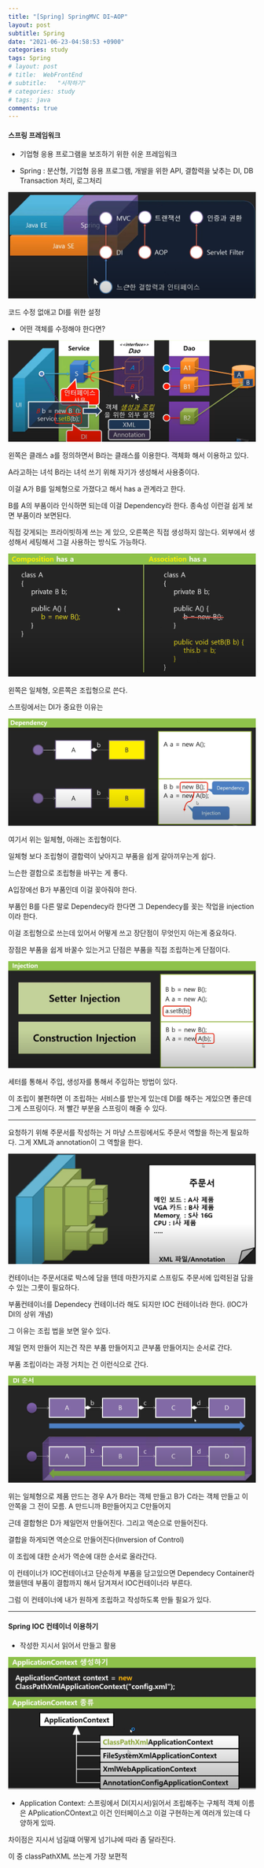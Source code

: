 ```yaml
---
title: "[Spring] SpringMVC DI~AOP"
layout: post
subtitle: Spring
date: "2021-06-23-04:58:53 +0900"
categories: study
tags: Spring
# layout: post
# title:  WebFrontEnd
# subtitle:   "시작하기"
# categories: study
# tags: java
comments: true
---
```



#### 스프링 프레임워크

- 기업형 응용 프로그램을 보조하기 위한 쉬운 프레임워크

- Spring : 분산형, 기업형 응용 프로그램,
개발을 위한 API, 결합력을 낮추는 DI, DB Transaction 처리, 로그처리

![20210623_025623](/assets/20210623_025623.png)

코드 수정 없애고 DI를 위한 설정

- 어떤 객체를 수정해야 한다면?

![20210623_030304](/assets/20210623_030304.png)



왼쪽은 클래스 a를 정의하면서 B라는 클래스를 이용한다.
객체화 해서 이용하고 있다.

A라고하는 녀석 B라는 녀석 쓰기 위해 자기가 생성해서 사용중이다.

이걸 A가 B를 일체형으로 가졌다고 해서 has a 관계라고 한다.

B를 A의 부품이라 인식하면 되는데 이걸 Dependency라 한다. 종속성 이런걸 쉽게 보면 부품이라 보면된다.

직접 갖게되는 프라이빗하게 쓰는 게 있으, 오른쪽은 직접 생성하지 않는다.
외부에서 생성해서 세팅해서 그걸 사용하는 방식도 가능하다.


![20210623_031618](/assets/20210623_031618.png)

왼쪽은 일체형, 오른쪽은 조립형으로 쓴다.

스프링에서는 DI가 중요한 이유는


![20210623_031636](/assets/20210623_031636.png)

여기서 위는 일체형, 아래는 조립형이다.

일체형 보다 조립형이 결합력이 낮아지고 부품을 쉽게 갈아끼우는게 쉽다.

느슨한 결합으로 조립형을 바꾸는 게 좋다.

A입장에선 B가 부품인데 이걸 꽂아줘야 한다.

부품인 B를 다른 말로 Dependecy라 한다면 그 Dependecy를 꽂는 작업을 injection이라 한다.

이걸 조립형으로 쓰는데 있어서 어떻게 쓰고 장단점이 무엇인지 아는게 중요하다.

장점은 부품을 쉽게 바꿀수 있는거고 단점은 부품을 직접 조립하는게 단점이다.

![20210623_032747](/assets/20210623_032747.png)

세터를 통해서 주입, 생성자를 통해서 주입하는 방법이 있다.

이 조립이 불편하면 이 조립하는 서비스를 받는게 있는데 DI를 해주는 게있으면 좋은데 그게 스프링이다. 저 빨간 부분을 스프링이 해줄 수 있다.

-------


요청하기 위해 주문서를 작성하는 거 마냥 스프링에서도 주문서 역할을 하는게 필요하다. 그게 XML과 annotation이 그 역할을 한다.

![20210623_033556](/assets/20210623_033556.png)

컨테이너는 주문서대로 박스에 담을 텐데 마찬가지로 스프링도 주문서에 입력된걸 담을 수 있는 그릇이 필요하다.

부품컨테이너를
Dependecy 컨테이너라 해도 되지만 IOC 컨테이너라 한다.
(IOC가 DI의 상위 개념)

그 이유는 조립 법을 보면 알수 있다.

제일 먼저 만들어 지는건 작은 부품 만들어지고 큰부품 만들어지는 순서로 간다.

부품 조립이라는 과정 거치는 건
이런식으로 간다.

![20210623_034915](/assets/20210623_034915.png)

위는 일체형으로 제품 만드는 경우 A가 B라는 객체 만들고 B가 C라는 객체 만들고 이 안쪽을 그 전이 모름. A 만드니까 B만들어지고 C만들어지

근데 결합형은 D가 제일먼저 만들어진다. 그리고 역순으로 만들어진다.

결합을 하게되면 역순으로 만들어진다(Inversion of Control)

이 조립에 대한 순서가 역순에 대한 순서로 올라간다.

이 컨테이너가 IOC컨테이너고 단순하게 부품을 담고있으면 Dependecy Container라 했을텐데 부품이 결합까지 해서 담겨져서 IOC컨테이너라 부른다.

그럼 이 컨테이너에 내가 원하게 조립하고 작성하도록 만들 필요가 있다.


-----------


#### Spring IOC 컨테이너 이용하기

- 작성한 지시서 읽어서 만들고 활용


![20210623_114554](/assets/20210623_114554.png)

- Application Context:
스프링에서 DI(지시서)읽어서 조립해주는 구체적 객체 이름은 APplicationCOntext고 이건 인터페이스고 이걸 구현하는게 여러개 있는데 다양하게 있따.

차이점은 지시서 넘길떄 어떻게 넘기냐에 따라 좀 달라진다.

이 중 classPathXML 쓰는게 가장 보편적
